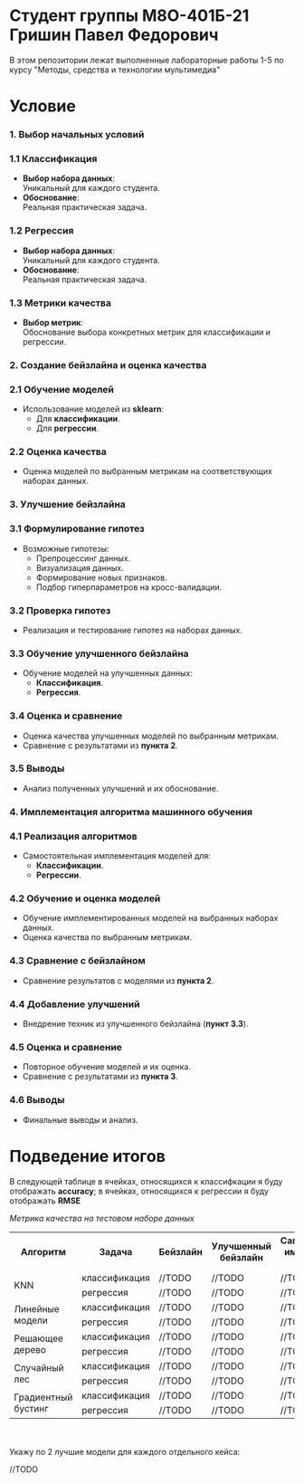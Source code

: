 # Студент группы М8О-401Б-21 Гришин Павел Федорович

В этом репозитории лежат выполненные лабораторные работы 1-5 по курсу "Методы, средства и технологии мультимедиа"

# Условие

### 1. Выбор начальных условий

### 1.1 Классификация
- **Выбор набора данных**:  
  Уникальный для каждого студента.  
- **Обоснование**:  
  Реальная практическая задача.

### 1.2 Регрессия
- **Выбор набора данных**:  
  Уникальный для каждого студента.  
- **Обоснование**:  
  Реальная практическая задача.

### 1.3 Метрики качества
- **Выбор метрик**:  
  Обоснование выбора конкретных метрик для классификации и регрессии.

### 2. Создание бейзлайна и оценка качества

### 2.1 Обучение моделей
- Использование моделей из **sklearn**:
  - Для **классификации**.
  - Для **регрессии**.

### 2.2 Оценка качества
- Оценка моделей по выбранным метрикам на соответствующих наборах данных.

### 3. Улучшение бейзлайна

### 3.1 Формулирование гипотез
- Возможные гипотезы:
  - Препроцессинг данных.
  - Визуализация данных.
  - Формирование новых признаков.
  - Подбор гиперпараметров на кросс-валидации.

### 3.2 Проверка гипотез
- Реализация и тестирование гипотез на наборах данных.

### 3.3 Обучение улучшенного бейзлайна
- Обучение моделей на улучшенных данных:
  - **Классификация**.
  - **Регрессия**.

### 3.4 Оценка и сравнение
- Оценка качества улучшенных моделей по выбранным метрикам.
- Сравнение с результатами из **пункта 2**.

### 3.5 Выводы
- Анализ полученных улучшений и их обоснование.


### 4. Имплементация алгоритма машинного обучения

### 4.1 Реализация алгоритмов
- Самостоятельная имплементация моделей для:
  - **Классификации**.
  - **Регрессии**.

### 4.2 Обучение и оценка моделей
- Обучение имплементированных моделей на выбранных наборах данных.
- Оценка качества по выбранным метрикам.

### 4.3 Сравнение с бейзлайном
- Сравнение результатов с моделями из **пункта 2**.

### 4.4 Добавление улучшений
- Внедрение техник из улучшенного бейзлайна (**пункт 3.3**).

### 4.5 Оценка и сравнение
- Повторное обучение моделей и их оценка.
- Сравнение с результатами из **пункта 3**.

### 4.6 Выводы
- Финальные выводы и анализ.


# Подведение итогов

В следующей таблице в ячейках, относящихся к классифкации я буду отображать **accuracy**; в ячейках, относящихся к регрессии я буду отображать **RMSE**

*Метрика качества на тестовом наборе данных*
<table>
    <tr>
        <th rowspan="1">Алгоритм</th>
        <th>Задача</th>
        <th>Бейзлайн</th>
        <th>Улучшенный бейзлайн</th>
        <th>Самостоятельная имплементация алгоритма</th>
    </tr>
    <tr>
        <td rowspan="2">KNN</td>
        <td>классификация</td>
        <td>//TODO</td>
        <td>//TODO</td>
        <td>//TODO</td>
    </tr>
    <tr>
        <td>регрессия</td>
        <td>//TODO</td>
        <td>//TODO</td>
        <td>//TODO</td>
    </tr>
    <tr>
        <td rowspan="2">Линейные модели</td>
        <td>классификация</td>
        <td>//TODO</td>
        <td>//TODO</td>
        <td>//TODO</td>
    </tr>
    <tr>
        <td>регрессия</td>
        <td>//TODO</td>
        <td>//TODO</td>
        <td>//TODO</td>
    </tr>
    <tr>
        <td rowspan="2">Решающее дерево</td>
        <td>классификация</td>
        <td>//TODO</td>
        <td>//TODO</td>
        <td>//TODO</td>
    </tr>
    <tr>
        <td>регрессия</td>
        <td>//TODO</td>
        <td>//TODO</td>
        <td>//TODO</td>
    </tr>
    <tr>
        <td rowspan="2">Случайный лес</td>
        <td>классификация</td>
        <td>//TODO</td>
        <td>//TODO</td>
        <td>//TODO</td>
    </tr>
    <tr>
        <td>регрессия</td>
        <td>//TODO</td>
        <td>//TODO</td>
        <td>//TODO</td>
    </tr>
    <tr>
        <td rowspan="2">Градиентный бустинг</td>
        <td>классификация</td>
        <td>//TODO</td>
        <td>//TODO</td>
        <td>//TODO</td>
    </tr>
    <tr>
        <td>регрессия</td>
        <td>//TODO</td>
        <td>//TODO</td>
        <td>//TODO</td>
    </tr>
</table>


<br><br>
Укажу по 2 лучшие модели для каждого отдельного кейса:
<br>

//TODO

<br>

